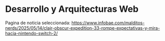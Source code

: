 # Desarrollo y Arquitecturas Web
Pagina de noticia seleccionada: https://www.infobae.com/malditos-nerds/2025/05/14/clair-obscur-expedition-33-rompe-expectativas-y-mira-hacia-nintendo-switch-2/